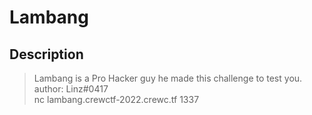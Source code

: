 # **Lambang**

## Description
> Lambang is a Pro Hacker guy he made this challenge to test you.  
author: Linz#0417  
nc lambang.crewctf-2022.crewc.tf 1337  
